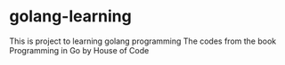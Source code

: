 # golang-learning
This is project to learning golang programming
The codes from the book Programming in Go by House of Code


